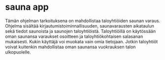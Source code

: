# sauna app

Tämän ohjelman tarkoituksena on mahdollistaa taloyhtiöiden saunan varaus. Ohjelma sisältää kirjautumistoiminnallisuuden, saunavarausten aikataulun sekä tiedot saunoista ja saunojen taloyhtiöistä. 
Taloyhtiöillä on käytössään oman saunansa varaukset osoitteen ja taloyhtiökohtaisen salasanan mukaisesti. Kukin käyttäjä voi muokata vain omia tietojaan. Jotkin taloyhtiöt voivat kuitenkin mahdollistaa oman saunansa vuokrauksen talon ulkopuolelle.
